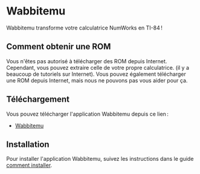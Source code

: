 # Wabbitemu

Wabbitemu transforme votre calculatrice NumWorks en TI-84 !

## Comment obtenir une ROM

Vous n'êtes pas autorisé à télécharger des ROM depuis Internet. Cependant, vous
pouvez extraire celle de votre propre calculatrice. (il y a beaucoup de
tutoriels sur Internet). Vous pouvez également télécharger une ROM depuis
Internet, mais nous ne pouvons pas vous aider pour ça.

## Téléchargement

Vous pouvez télécharger l'application Wabbitemu depuis ce lien :

- [Wabbitemu](https://yaya-cout.github.io/Nwagyu/assets/apps/wabbitemu.nwa)

## Installation

Pour installer l'application Wabbitemu, suivez les instructions dans le guide
[comment installer](../help/how-to-install.md).
